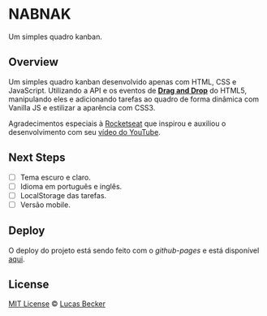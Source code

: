 # NABNAK
 Um simples quadro kanban. 

## Overview
Um simples quadro kanban desenvolvido apenas com HTML, CSS e JavaScript. Utilizando a API e os eventos de [**Drag and Drop**](https://developer.mozilla.org/pt-BR/docs/DragDrop/Drag_and_Drop) do HTML5, manipulando eles e adicionando tarefas ao quadro de forma dinâmica com Vanilla JS e estilizar a aparência com CSS3.

Agradecimentos especiais à [Rocketseat](https://rocketseat.com.br/) que inspirou e auxiliou o desenvolvimento com seu [vídeo do YouTube](https://www.youtube.com/watch?v=6wn8hpUcEcM).

 ## Next Steps
 - [ ] Tema escuro e claro.
 - [ ] Idioma em português e inglês.
 - [ ] LocalStorage das tarefas.
 - [ ] Versão mobile.

## Deploy
O deploy do projeto está sendo feito com o *github-pages* e está disponível [aqui](https://lucasbecker.github.io/nabnak).

 ## License
 [MIT License](./LICENSE) © [Lucas Becker](http://lucasbecker.github.io/) 